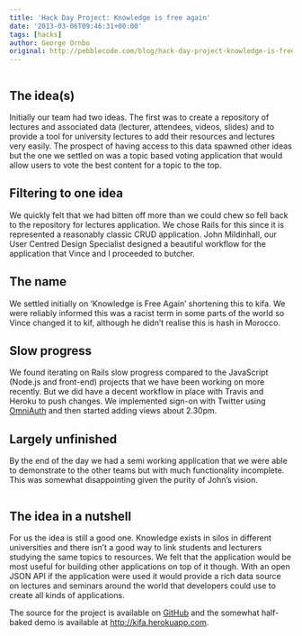 ```yaml
---
title: 'Hack Day Project: Knowledge is free again'
date: '2013-03-06T09:46:31+00:00'
tags: [hacks]
author: George Ornbo
original: http://pebblecode.com/blog/hack-day-project-knowledge-is-free-again/
---
```

<p><img src="https://media.tumblr.com/28c3a2564a9b25655113beb15ae2630b/tumblr_inline_mj8gcmPEvf1qz4rgp.png" alt=""/></p>

<h2>The idea(s)</h2>

<p>Initially our team had two ideas. The first was to create a repository of lectures and associated data (lecturer, attendees, videos, slides) and to provide a tool for university lectures to add their resources and lectures very easily. The prospect of having access to this data spawned other ideas but the one we settled on was a topic based voting application that would allow users to vote the best content for a topic to the top.</p>

<h2>Filtering to one idea</h2>

<p>We quickly felt that we had bitten off more than we could chew so fell back to the repository for lectures application. We chose Rails for this since it is represented a reasonably classic CRUD application. John Mildinhall, our User Centred Design Specialist designed a beautiful workflow for the application that Vince and I proceeded to butcher.</p>

<h2>The name</h2>

<p>We settled initially on &lsquo;Knowledge is Free Again&rsquo; shortening this to kifa. We were reliably informed this was a racist term in some parts of the world so Vince changed it to kif, although he didn&rsquo;t realise this is hash in Morocco.</p>

<h2>Slow progress</h2>

<p>We found iterating on Rails slow progress compared to the JavaScript (Node.js and front-end) projects that we have been working on more recently. But we did have a decent workflow in place with Travis and Heroku to push changes. We implemented sign-on with Twitter using <a href="https://github.com/intridea/omniauth">OmniAuth</a> and then started adding views about 2.30pm.</p>

<h2>Largely unfinished</h2>

<p>By the end of the day we had a semi working application that we were able to demonstrate to the other teams but with much functionality incomplete. This was somewhat disappointing given the purity of John&rsquo;s vision.</p>

<p><img src="https://media.tumblr.com/dadf56adbb939366e3f0955254668d6d/tumblr_inline_mj8ge0QQqR1qz4rgp.png" alt=""/></p>

<h2>The idea in a nutshell</h2>

<p>For us the idea is still a good one. Knowledge exists in silos in different universities and there isn&rsquo;t a good way to link students and lecturers studying the same topics to resources. We felt that the application would be most useful for building other applications on top of it though. With an open JSON API if the application were used it would provide a rich data source on lectures and seminars around the world that developers could use to create all kinds of applications.</p>

<p>The source for the project is available on <a href="https://github.com/pebblecode/kifa">GitHub</a> and the somewhat half-baked demo is available at <a href="http://kifa.herokuapp.com">http://kifa.herokuapp.com</a>.</p>
